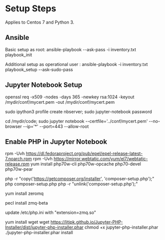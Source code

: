# Setup Steps

Applies to Centos 7 and Python 3.

## Ansible

Basic setup as root:
ansible-playbook --ask-pass -i inventory.txt playbook_init

Additional setup as operational user :
ansible-playbook -i inventory.txt playbook_setup --ask-sudo-pass


## Jupyter Notebook Setup

openssl req -x509 -nodes -days 365 -newkey rsa:1024 -keyout /mydir/conf/mycert.pem -out /mydir/conf/mycert.pem

sudo ipython3 profile create nbserver; sudo jupyter-notebook password

cd /mydir/code; sudo jupyter notebook --certfile='../conf/mycert.pem' --no-browser --ip='*' --port=443 --allow-root


## Enable PHP in Jupyter Notebook

rpm -Uvh https://dl.fedoraproject.org/pub/epel/epel-release-latest-7.noarch.rpm
rpm -Uvh https://mirror.webtatic.com/yum/el7/webtatic-release.rpm
yum install php70w-cli php70w-opcache php70-devel php70w-pear

php -r "copy('https://getcomposer.org/installer', 'composer-setup.php');"
php composer-setup.php
php -r "unlink('composer-setup.php');"

yum install zeromq

pecl install zmq-beta

update /etc/php.ini 
  with "extension=zmq.so"

yum install wget
wget https://litipk.github.io/Jupyter-PHP-Installer/dist/jupyter-php-installer.phar
chmod +x jupyter-php-installer.phar
./jupyter-php-installer.phar install
